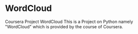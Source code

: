 # WordCloud
Coursera Project WordCloud
This is a Project on Python namely "WordCloud" which is provided by the course of Coursera.
